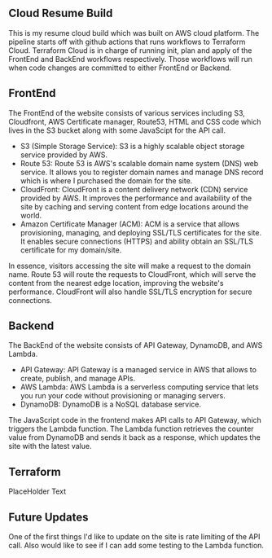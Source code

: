 Cloud Resume Build
-------------------
  This is my resume cloud build which was built on AWS cloud platform. The pipeline starts off with github actions that runs workflows to Terraform Cloud. Terraform Cloud is in charge of running init, plan and apply of the FrontEnd and BackEnd workflows respectively. Those workflows will run when code changes are committed to either FrontEnd or Backend. 

FrontEnd
--
  The FrontEnd of the website consists of various services including S3, Cloudfront, AWS Certificate manager, Route53, HTML and CSS code which lives in the S3 bucket along with some JavaScipt for the API call. 
  - S3 (Simple Storage Service): S3 is a highly scalable object storage service provided by AWS.
  - Route 53: Route 53 is AWS's scalable domain name system (DNS) web service. It allows you to register domain names and manage DNS record which is where I purchased the domain for the site.
  - CloudFront: CloudFront is a content delivery network (CDN) service provided by AWS. It improves the performance and availability of the site by caching and serving content from edge locations around the world.
  - Amazon Certificate Manager (ACM): ACM is a service that allows provisioning, managing, and deploying SSL/TLS certificates for the site. It enables secure connections (HTTPS) and ability obtain an SSL/TLS certificate for my domain/site.

  In essence, visitors accessing the site will make a request to the domain name. Route 53 will route the requests to CloudFront, which will serve the content from the nearest edge location, improving the website's performance. CloudFront will also handle SSL/TLS encryption for secure connections.

Backend
---
  The BackEnd of the website consists of API Gateway, DynamoDB, and AWS Lambda.
  - API Gateway: API Gateway is a managed service in AWS that allows to create, publish, and manage APIs.
  - AWS Lambda: AWS Lambda is a serverless computing service that lets you run your code without provisioning or managing servers.
  - DynamoDB: DynamoDB is a NoSQL database service.

  The JavaScript code in the frontend makes API calls to API Gateway, which triggers the Lambda function. The Lambda function retrieves the counter value from DynamoDB and sends it back as a response, which updates the site with the latest value.

Terraform
---
  PlaceHolder Text

Future Updates
---
One of the first things I'd like to update on the site is rate limiting of the API call.
Also would like to see if I can add some testing to the Lambda function.
